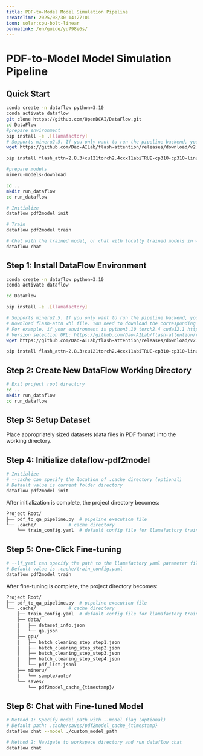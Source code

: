 ```yaml
---
title: PDF-to-Model Model Simulation Pipeline
createTime: 2025/08/30 14:27:01
icon: solar:cpu-bolt-linear
permalink: /en/guide/yu798e6s/
---
```

# PDF-to-Model Model Simulation Pipeline

## Quick Start

```bash
conda create -n dataflow python=3.10
conda activate dataflow
git clone https://github.com/OpenDCAI/DataFlow.git
cd DataFlow
#prepare environment
pip install -e .[llamafactory]
# Supports mineru2.5. If you only want to run the pipeline backend, you can skip downloading the whl file and proceed directly to model preparation.
wget https://github.com/Dao-AILab/flash-attention/releases/download/v2.8.3/flash_attn-2.8.3+cu121torch2.4cxx11abiTRUE-cp310-cp310-linux_x86_64.whl

pip install flash_attn-2.8.3+cu121torch2.4cxx11abiTRUE-cp310-cp310-linux_x86_64.whl

#prepare models
mineru-models-download

cd ..
mkdir run_dataflow
cd run_dataflow

# Initialize
dataflow pdf2model init

# Train
dataflow pdf2model train

# Chat with the trained model, or chat with locally trained models in workspace directory
dataflow chat
```



## Step 1: Install DataFlow Environment

```bash
conda create -n dataflow python=3.10
conda activate dataflow

cd DataFlow

pip install -e .[llamafactory]

# Supports mineru2.5. If you only want to run the pipeline backend, you can skip downloading the whl file and proceed directly to model preparation
# Download flash-attn whl file. You need to download the corresponding whl based on your environment
# For example, if your environment is python3.10 torch2.4 cuda12.1 https://github.com/Dao-AILab/flash-attention/releases/download/v2.8.3/flash_attn-2.8.3+cu121torch2.4cxx11abiTRUE-cp310-cp310-linux_x86_64.whl
# Version selection URL: https://github.com/Dao-AILab/flash-attention/releases
wget https://github.com/Dao-AILab/flash-attention/releases/download/v2.8.3/flash_attn-2.8.3+cu121torch2.4cxx11abiTRUE-cp310-cp310-linux_x86_64.whl

pip install flash_attn-2.8.3+cu121torch2.4cxx11abiTRUE-cp310-cp310-linux_x86_64.whl
```



## Step 2: Create New DataFlow Working Directory

```bash
# Exit project root directory
cd ..
mkdir run_dataflow
cd run_dataflow
```



## Step 3: Setup Dataset

Place appropriately sized datasets (data files in PDF format) into the working directory.



## Step 4: Initialize dataflow-pdf2model



```bash
# Initialize
# --cache can specify the location of .cache directory (optional)
# Default value is current folder directory
dataflow pdf2model init
```

After initialization is complete, the project directory becomes:

```bash
Project Root/
├── pdf_to_qa_pipeline.py  # pipeline execution file
└── .cache/            # cache directory
    └── train_config.yaml  # default config file for llamafactory training
```



## Step 5: One-Click Fine-tuning

```bash
# --lf_yaml can specify the path to the llamafactory yaml parameter file for training (optional)
# Default value is .cache/train_config.yaml
dataflow pdf2model train
```

After fine-tuning is complete, the project directory becomes:

```bash
Project Root/
├── pdf_to_qa_pipeline.py  # pipeline execution file
└── .cache/            # cache directory
    ├── train_config.yaml  # default config file for llamafactory training
    ├── data/
    │   ├── dataset_info.json
    │   └── qa.json
    ├── gpu/
    │   ├── batch_cleaning_step_step1.json
    │   ├── batch_cleaning_step_step2.json
    │   ├── batch_cleaning_step_step3.json
    │   ├── batch_cleaning_step_step4.json
    │   └── pdf_list.jsonl
    ├── mineru/
    │   └── sample/auto/
    └── saves/
        └── pdf2model_cache_{timestamp}/
```



## **Step 6: Chat with Fine-tuned Model**

```bash
# Method 1: Specify model path with --model flag (optional)
# Default path: .cache/saves/pdf2model_cache_{timestamp}
dataflow chat --model ./custom_model_path

# Method 2: Navigate to workspace directory and run dataflow chat
dataflow chat
```